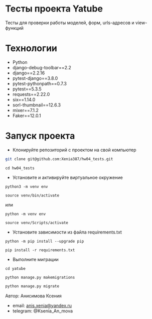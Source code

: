 # Тесты проекта Yatube
Тесты для проверки работы моделей, форм, urls-адресов и view-функций

# Технологии
- Python
- django-debug-toolbar==2.2
- django==2.2.16
- pytest-django==3.8.0
- pytest-pythonpath==0.7.3
- pytest==5.3.5
- requests==2.22.0
- six==1.14.0
- sorl-thumbnail==12.6.3
- mixer==7.1.2
- Faker==12.0.1

# Запуск проекта

- Клонируйте репозиторий с проектом на свой компьютер
```bash
git clone git@github.com:Xenia387/hw04_tests.git
```

```
cd hw04_tests
```

- Установите и активируйте виртуальное окружение

```
python3 -m venv env
```

```
source venv/bin/activate
```

  или

```
python -m venv env
```

```
source venv/Scripts/activate
```

- Установите зависимости из файла requirements.txt

```
python -m pip install --upgrade pip
```

```
pip install -r requirements.txt
```

- Выполните миграции

```
cd yatube
```

```
python manage.py makemigrations
```

```bash
python manage.py migrate
```

Автор: Анисимова Ксения
- email: anis.xenia@yandex.ru
- telegram: @Ksenia_An_mova
